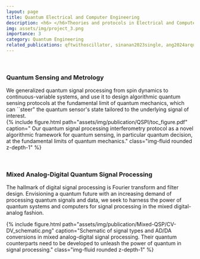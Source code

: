 ```yaml
---
layout: page
title: Quantum Electrical and Computer Engineering
description: <h6> </h6>Theories and protocols in Electrical and Computer Engineering (ECE) have been developed largely based on intuitions from classical physics. As quantum devices and signals play increasingly important roles, QIS will be indispensable to the emerging field of Quantum ECE. We are interested in investigating possible quantum advantages brought by QIS in a variety of topics including sensing/metrology/decision-making, mixed analog-digital quantum signal processing, and computer architecture.
img: assets/img/project_3.png
importance: 3
category: Quantum Engineering 
related_publications: qftwithoscillator, sinanan2023single, ang2024arquin, majumdar2025implementing
---
```



<p>&nbsp;</p>
<h3><b>Quantum Sensing and Metrology</b></h3>
We generalized quantum signal processing from spin dynamics to continuous-variable systems, and use it to design algorithmic quantum sensing protocols at the fundamental limit of quantum mechanics, which can ``steer" the quantum sensor's state tailored to the underlying signal of interest.

<div class="row justify-content-sm-center">
    <div class="col-sm-7 mt-3 mt-md-0">
        {% include figure.html path="assets/img/publication/QSPI/toc_figure.pdf" caption=" Our quantum signal processing interferometry protocol as a novel algorithmic framework for quantum sensing, in particular quantum decision, at the fundamental limits of quantum mechanics." class="img-fluid rounded z-depth-1" %}
    </div>
</div>



<p>&nbsp;</p>
<h3><b>Mixed Analog-Digital Quantum Signal Processing</b></h3>

The hallmark of digital signal processing is Fourier transform and filter design. Envisioning a quantum future with an increasing demand of processing quantum signals and data, we seek to harness the power of quantum systems and computers for signal processing in the mixed digital-analog fashion.
<div class="row justify-content-sm-center">
    <div class="col-sm-7 mt-3 mt-md-0">
        {% include figure.html path="assets/img/publication/Mixed-QSP/CV-DV_schematic.png" caption="Schematic of signal types and AD/DA conversions in mixed analog-digital signal processing. Their quantum counterparts need to be developed to unleash the power of quantum in signal processing." class="img-fluid rounded z-depth-1" %}
    </div>
</div>

